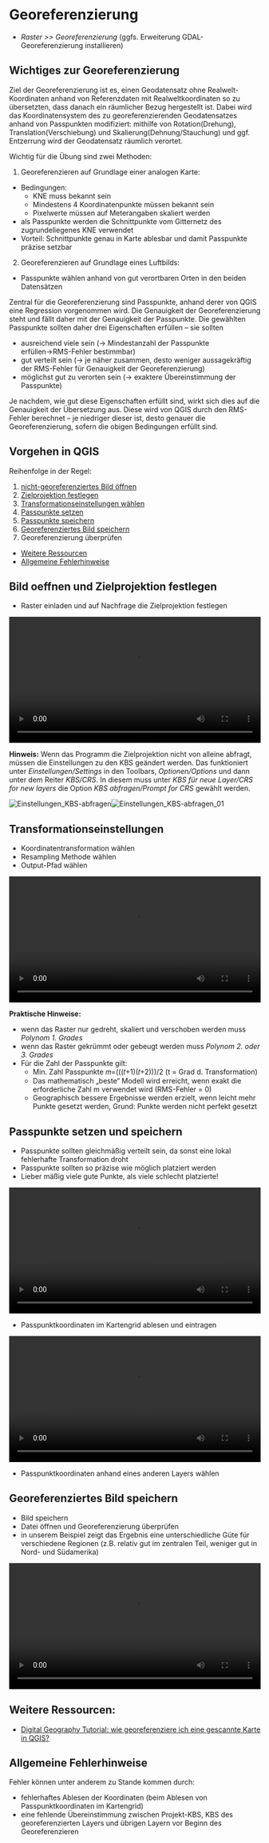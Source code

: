 ﻿# Georeferenzierung
* *Raster >> Georeferenzierung* (ggfs. Erweiterung GDAL-Georeferenzierung installieren)

## Wichtiges zur Georeferenzierung
Ziel der Georeferenzierung ist es, einen Geodatensatz ohne Realwelt-Koordinaten anhand von Referenzdaten mit Realweltkoordinaten so zu übersetzten, dass danach ein räumlicher Bezug hergestellt ist. Dabei wird das Koordinatensystem des zu georeferenzierenden Geodatensatzes anhand von Passpunkten modifiziert: mithilfe von Rotation(Drehung), Translation(Verschiebung) und Skalierung(Dehnung/Stauchung) und ggf. Entzerrung wird der Geodatensatz räumlich verortet.

Wichtig für die Übung sind zwei Methoden:
1. Georeferenzieren auf Grundlage einer analogen Karte:
  * Bedingungen:
    * KNE muss bekannt sein
    * Mindestens 4 Koordinatenpunkte müssen bekannt sein
    * Pixelwerte müssen auf Meterangaben skaliert werden
  * als Passpunkte werden die Schnittpunkte vom Gitternetz des zugrundeliegenes KNE verwendet
  * Vorteil: Schnittpunkte genau in Karte ablesbar und damit Passpunkte präzise setzbar
2. Georeferenzieren auf Grundlage eines Luftbilds:
  * Passpunkte wählen anhand von gut verortbaren Orten in den beiden Datensätzen

Zentral für die Georeferenzierung sind Passpunkte, anhand derer von QGIS eine Regression vorgenommen wird. Die Genauigkeit der Georeferenzierung steht und fällt daher mit der Genauigkeit der Passpunkte. Die gewählten Passpunkte sollten daher drei Eigenschaften erfüllen – sie sollten
* ausreichend viele sein (→ Mindestanzahl der Passpunkte erfüllen→RMS-Fehler bestimmbar)
* gut verteilt sein (→ je näher zusammen, desto weniger aussagekräftig der RMS-Fehler für Genauigkeit der Georeferenzierung)
* möglichst gut zu verorten sein (→ exaktere Übereinstimmung der Passpunkte)

Je nachdem, wie gut diese Eigenschaften erfüllt sind, wirkt sich dies auf die Genauigkeit der Übersetzung aus. Diese wird von QGIS durch den RMS-Fehler berechnet – je niedriger dieser ist, desto genauer die Georeferenzierung, sofern die obigen Bedingungen erfüllt sind.

## Vorgehen in QGIS
Reihenfolge in der Regel:
1. [nicht-georeferenziertes Bild öffnen](/content/gis/06_georef-digitalize/qgis-Georeferenzierung.md#bild-oeffnen-und-zielprojektion-festlegen)
2. [Zielprojektion festlegen](/content/gis/06_georef-digitalize/qgis-Georeferenzierung.md#bild-oeffnen-und-zielprojektion-festlegen)
3. [Transformationseinstellungen wählen](/content/gis/06_georef-digitalize/qgis-Georeferenzierung.md#transformationseinstellungen)
4. [Passpunkte setzen](/content/gis/06_georef-digitalize/qgis-Georeferenzierung.md#passpunkte-setzen-und-speichern)
5. [Passpunkte speichern](/content/gis/06_georef-digitalize/qgis-Georeferenzierung.md#passpunkte-setzen-und-speichern)
6. [Georeferenziertes Bild speichern](/content/gis/06_georef-digitalize/qgis-Georeferenzierung.md#georeferenziertes-bild-speichern)
7. Georeferenzierung überprüfen

* [Weitere Ressourcen](/content/gis/06_georef-digitalize/qgis-Georeferenzierung.md#weitere-ressourcen)
* [Allgemeine Fehlerhinweise](/content/gis/06_georef-digitalize/qgis-Georeferenzierung.md#allgemeine-fehlerhinweise)

## Bild oeffnen und Zielprojektion festlegen
* Raster einladen und auf Nachfrage die Zielprojektion festlegen

<video width="100%" controls src="https://courses.gistools.geog.uni-heidelberg.de/giscience/qgis-book/-/raw/main/uploads/QGIS/videos/qgis_georeference_set_projection.mp4"></video>

**Hinweis:**
Wenn das Programm die Zielprojektion nicht von alleine abfragt, müssen die Einstellungen zu den KBS geändert werden.
Das funktioniert unter *Einstellungen/Settings* in den Toolbars, *Optionen/Options* und dann unter dem Reiter *KBS/CRS*. In diesem muss unter *KBS für neue Layer/CRS for new layers* die Option *KBS abfragen/Prompt for CRS* gewählt werden.

![Einstellungen_KBS-abfragen](https://courses.gistools.geog.uni-heidelberg.de/giscience/qgis-book/-/raw/main/uploads/d5872200508a16e8cd9f0a8f678566fc/Einstellungen_KBS-abfragen.png)![Einstellungen_KBS-abfragen_01](https://courses.gistools.geog.uni-heidelberg.de/giscience/qgis-book/-/raw/main/uploads/bf065093109e2512911bfa9d77e3f77a/Einstellungen_KBS-abfragen_01.png)

## Transformationseinstellungen
* Koordinatentransformation wählen
* Resampling Methode wählen
* Output-Pfad wählen

<video width="100%" controls src="https://courses.gistools.geog.uni-heidelberg.de/giscience/qgis-book/-/raw/main/uploads/QGIS/videos/qgis_georeference_transformation_settings.mp4"></video>

**Praktische Hinweise:**
* wenn das Raster nur gedreht, skaliert und verschoben werden muss *Polynom 1. Grades*
* wenn das Raster gekrümmt oder gebeugt werden muss *Polynom 2. oder 3. Grades*
* Für die Zahl der Passpunkte gilt:
  * Min. Zahl Passpunkte 𝑚=(((𝑡+1)(𝑡+2)))/2   (t = Grad d. Transformation)
  * Das mathematisch „beste“ Modell wird erreicht, wenn exakt die erforderliche Zahl m verwendet wird (RMS-Fehler = 0)
  * Geographisch bessere Ergebnisse werden erzielt, wenn leicht mehr Punkte gesetzt werden, Grund: Punkte werden nicht perfekt gesetzt

## Passpunkte setzen und speichern
* Passpunkte sollten gleichmäßig verteilt sein, da sonst eine lokal fehlerhafte Transformation droht
* Passpunkte sollten so präzise wie möglich platziert werden
* Lieber mäßig viele gute Punkte, als viele schlecht platzierte!

<video width="100%" controls src="https://courses.gistools.geog.uni-heidelberg.de/giscience/qgis-book/-/raw/main/uploads/QGIS/videos/qgis_georeference_set_points_grid.mp4"></video>
* Passpunktkoordinaten im Kartengrid ablesen und eintragen


<video width="100%" controls src="https://courses.gistools.geog.uni-heidelberg.de/giscience/qgis-book/-/raw/main/uploads/QGIS/videos/qgis_georeference_set_points_from_layer.mp4"></video>
* Passpunktkoordinaten anhand eines anderen Layers wählen


## Georeferenziertes Bild speichern
* Bild speichern
* Datei öffnen und Georeferenzierung überprüfen
* in unserem Beispiel zeigt das Ergebnis eine unterschiedliche Güte für verschiedene Regionen (z.B. relativ gut im zentralen Teil, weniger gut in Nord- und Südamerika)

<video width="100%" controls src="https://courses.gistools.geog.uni-heidelberg.de/giscience/qgis-book/-/raw/main/uploads/QGIS/videos/qgis_georeference_save.mp4"></video>

## Weitere Ressourcen:
* [Digital Geography Tutorial: wie georeferenziere ich eine gescannte Karte in QGIS?](http://de.digital-geography.com/QGIS-tutorial-teil-1-wie-georeferenziere-ich-eine-gescannte-karte-mit-QGIS/)

## Allgemeine Fehlerhinweise
Fehler können unter anderem zu Stande kommen durch:
* fehlerhaftes Ablesen der Koordinaten (beim Ablesen von Passpunktkoordinaten im Kartengrid)
* eine fehlende Übereinstimmung zwischen Projekt-KBS, KBS des georeferenzierten Layers und übrigen Layern vor Beginn des Georeferenzieren
